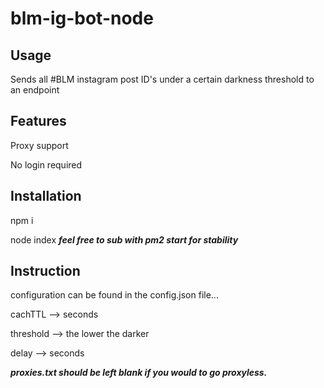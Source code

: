 # blm-ig-bot-node

## Usage

Sends all #BLM instagram post ID's under a certain darkness threshold to an endpoint

## Features

Proxy support

No login required

## Installation

npm i

node index ***feel free to sub with pm2 start for stability***

## Instruction

configuration can be found in the config.json file...

cachTTL --> seconds

threshold --> the lower the darker

delay --> seconds

***proxies.txt should be left blank if you would to go proxyless.***

